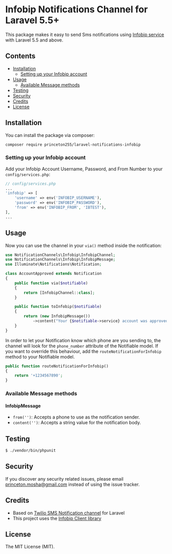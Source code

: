 # Infobip Notifications Channel for Laravel 5.5+

This package makes it easy to send Sms notifications using [Infobip service](https://dev.infobip.com/) with Laravel 5.5 and above.

## Contents

- [Installation](#installation)
	- [Setting up your Infobip account](#setting-up-your-infobip-account)
- [Usage](#usage)
	- [Available Message methods](#available-message-methods)
- [Testing](#testing)
- [Security](#security)
- [Credits](#credits)
- [License](#license)

## Installation
You can install the package via composer:

``` bash
composer require princeton255/laravel-notifications-infobip
```

### Setting up your Infobip account
Add your Infobip Account Username, Password, and From Number to your `config/services.php`:

```php
// config/services.php
...
'infobip' => [
    'username' => env('INFOBIP_USERNAME'),
    'password' => env('INFOBIP_PASSWORD'),
    'from' => env('INFOBIP_FROM', 'IBTEST'),
],
...
```

## Usage
Now you can use the channel in your `via()` method inside the notification:

``` php
use NotificationChannels\Infobip\InfobipChannel;
use NotificationChannels\Infobip\InfobipMessage;
use Illuminate\Notifications\Notification;

class AccountApproved extends Notification
{
    public function via($notifiable)
    {
        return [InfobipChannel::class];
    }

    public function toInfobip($notifiable)
    {
        return (new InfobipMessage())
            ->content("Your {$notifiable->service} account was approved!");
    }
}
```

In order to let your Notification know which phone are you sending to, the channel will look for the `phone_number` attribute of the Notifiable model. If you want to override this behaviour, add the `routeNotificationForInfobip` method to your Notifiable model.

```php
public function routeNotificationForInfobip()
{
    return '+1234567890';
}
```

### Available Message methods

#### InfobipMessage

- `from('')`: Accepts a phone to use as the notification sender.
- `content('')`: Accepts a string value for the notification body.

## Testing

``` bash
$ ./vendor/bin/phpunit
```

## Security

If you discover any security related issues, please email princeton.mosha@gmail.com instead of using the issue tracker.

## Credits
- Based on [Twilio SMS Notification channel](https://github.com/laravel-notification-channels/twilio) for Laravel
- This project uses the [Infobip Client library](https://github.com/infobip/infobip-api-php-client)

## License
The MIT License (MIT).
